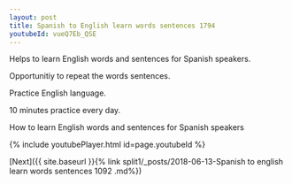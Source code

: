 ```yaml
---
layout: post
title: Spanish to English learn words sentences 1794 
youtubeId: vueQ7Eb_QSE
---
```

 
 
Helps to learn English words and sentences for Spanish speakers.

Opportunitiy to repeat the words sentences. 

Practice English language. 
 
10 minutes practice every day. 
 
How to learn English words and sentences for Spanish speakers 
 
{% include youtubePlayer.html id=page.youtubeId %}
 
 
[Next]({{ site.baseurl }}{% link  split1/_posts/2018-06-13-Spanish to english learn words sentences 1092 .md%})
 
